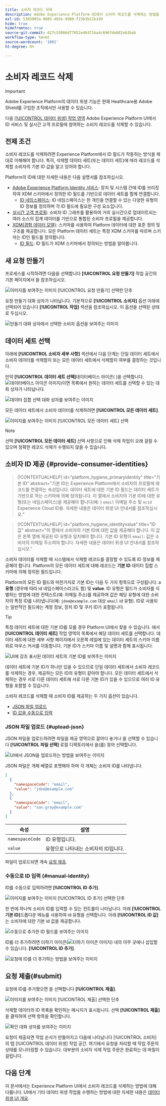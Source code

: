 ```yaml
---
title: 소비자 레코드 삭제
description: Adobe Experience Platform UI에서 소비자 레코드를 삭제하는 방법을 알아봅니다.
exl-id: 5303905a-9005-483e-9980-f23b3b11b1d9
hide: true
hidefromtoc: true
source-git-commit: d17c53066d77652e46471ba4c696fde682eb3bab
workflow-type: tm+mt
source-wordcount: '1091'
ht-degree: 0%

---
```


# 소비자 레코드 삭제

>[!IMPORTANT]
>
>Adobe Experience Platform의 데이터 위생 기능은 현재 Healthcare용 Adobe Shield를 구입한 조직에서만 사용할 수 있습니다.

다음 [[!UICONTROL 데이터 위생] 작업 영역](./overview.md) Adobe Experience Platform UI에서 ID 서비스 및 실시간 고객 프로필에 참여하는 소비자 레코드를 삭제할 수 있습니다.

## 전제 조건

소비자 레코드를 삭제하려면 Experience Platform에서 ID 필드가 작동하는 방식을 제대로 이해해야 합니다. 특히, 삭제할 데이터 세트(또는 데이터 세트)에 따라 레코드를 삭제할 소비자의 기본 ID 값을 알고 있어야 합니다.

Platform의 ID에 대한 자세한 내용은 다음 설명서를 참조하십시오.

* [Adobe Experience Platform Identity 서비스](../../identity-service/home.md): 장치 및 시스템 간에 ID를 브리징하여 XDM 스키마에서 정의한 ID 필드를 기반으로 데이터 세트를 함께 연결합니다.
   * [ID 네임스페이스](../../identity-service/namespaces.md): ID 네임스페이스는 한 개인을 연결할 수 있는 다양한 유형의 ID 정보를 정의하며 각 ID 필드에 필요한 구성 요소입니다.
* [실시간 고객 프로필](../../profile/home.md): 소비자 ID 그래프를 활용하여 거의 실시간으로 업데이트되는 여러 소스의 집계 데이터를 기반으로 통합된 소비자 프로필을 제공합니다.
* [XDM(경험 데이터 모델)](../../xdm/home.md): 스키마를 사용하여 Platform 데이터에 대한 표준 정의 및 구조를 제공합니다. 모든 Platform 데이터 세트는 특정 XDM 스키마를 따르며 스키마는 ID인 필드를 정의합니다.
   * [ID 필드](../../xdm/ui/fields/identity.md): ID 필드가 XDM 스키마에서 정의되는 방법을 알아봅니다.

## 새 요청 만들기

프로세스를 시작하려면 다음을 선택합니다 **[!UICONTROL 요청 만들기]** 작업 공간의 기본 페이지에서 을 참조하십시오.

![이미지를 보여주는 이미지 [!UICONTROL 요청 만들기] 선택한 단추](../images/ui/delete-consumer/create-request-button.png)

요청 만들기 대화 상자가 나타납니다. 기본적으로 **[!UICONTROL 소비자]** 옵션 아래에 선택되어 있습니다 **[!UICONTROL 작업]** 섹션을 참조하십시오. 이 옵션을 선택된 상태로 두십시오.

![만들기 대화 상자에서 선택한 소비자 옵션을 보여주는 이미지](../images/ui/delete-consumer/consumer-action.png)

## 데이터 세트 선택

아래에 **[!UICONTROL 소비자 세부 사항]** 섹션에서 다음 단계는 단일 데이터 세트에서 소비자 데이터를 삭제할지 또는 모든 데이터 세트에서 삭제할지 여부를 결정하는 것입니다.

만약 **[!UICONTROL 데이터 세트 선택]**&#x200B;데이터베이스 아이콘( )을 선택합니다.![데이터베이스 아이콘 이미지](../images/ui/delete-consumer/database-icon.png))이면 목록에서 원하는 데이터 세트를 선택할 수 있는 대화 상자가 나타납니다.

![데이터 집합 선택 대화 상자를 보여주는 이미지](../images/ui/delete-consumer/select-dataset.png)

모든 데이터 세트에서 소비자 데이터를 삭제하려면 **[!UICONTROL 모든 데이터 세트]**.

![이미지를 보여주는 이미지 [!UICONTROL 모든 데이터 세트] 선택](../images/ui/delete-consumer/all-datasets.png)

>[!NOTE]
>
>선택 **[!UICONTROL 모든 데이터 세트]** 선택 사항으로 인해 삭제 작업이 오래 걸릴 수 있으며 정확한 레코드 삭제가 수행되지 않을 수 있습니다.

## 소비자 ID 제공 {#provide-consumer-identities}

>[!CONTEXTUALHELP]
>id="platform_hygiene_primaryidentity"
>title="기본 ID"
>abstract="기본 ID는 Experience Platform에서 소비자의 프로필에 레코드를 연결하는 속성입니다. 데이터 세트에 대한 기본 ID 필드는 데이터 세트가 기반으로 하는 스키마에 의해 정의됩니다. 이 열에서 소비자의 기본 ID에 대한 유형(또는 네임스페이스)을 제공해야 합니다(예: ) `email` 이메일 주소 및 `ecid` Experience Cloud ID용. 자세한 내용은 데이터 위생 UI 안내서를 참조하십시오."

>[!CONTEXTUALHELP]
>id="platform_hygiene_identityvalue"
>title="ID 값"
>abstract="이 열에서 소비자의 기본 ID에 대한 값을 제공해야 합니다. 이 값은 왼쪽 열에 제공된 ID 유형과 일치해야 합니다. 기본 ID 유형이 `email`: 값은 소비자의 이메일 주소여야 합니다. 자세한 내용은 데이터 위생 UI 안내서를 참조하십시오."

소비자 데이터를 삭제할 때 시스템에서 삭제할 레코드를 결정할 수 있도록 ID 정보를 제공해야 합니다. Platform의 모든 데이터 세트에 대해 레코드는 **기본 ID** 데이터 집합 스키마에 의해 정의된 필드입니다.

Platform의 모든 ID 필드와 마찬가지로 기본 ID는 다음 두 가지 항목으로 구성됩니다. a **유형** (경우에 따라 id 네임스페이스라고도 함) 및 **value**. ID 유형은 필드가 소비자를 식별하는 방법에 대한 컨텍스트(예: 이메일 주소)를 제공하며 값은 해당 유형에 대한 소비자의 특정 ID를 나타냅니다(예: `jdoe@example.com` 대상 `email` id 유형).  ID로 사용되는 일반적인 필드에는 계정 정보, 장치 ID 및 쿠키 ID가 포함됩니다.

>[!TIP]
>
>특정 데이터 세트에 대한 기본 ID를 모를 경우 Platform UI에서 찾을 수 있습니다. 에서 **[!UICONTROL 데이터 세트]** 작업 영역의 목록에서 해당 데이터 세트를 선택합니다. 데이터 세트에 대한 세부 사항 페이지에서 오른쪽 레일에 있는 데이터 세트의 스키마 이름 위로 마우스 커서를 이동합니다. 기본 ID가 스키마 이름 및 설명과 함께 표시됩니다.
>
>![UI에 강조 표시된 데이터 세트의 기본 ID를 보여주는 이미지](../images/ui/delete-consumer/dataset-primary-identity.png)

데이터 세트에 기본 ID가 하나만 있을 수 있으므로 단일 데이터 세트에서 소비자 레코드를 삭제하는 경우, 제공하는 모든 ID의 유형이 같아야 합니다. 모든 데이터 세트에서 삭제하는 경우 서로 다른 데이터 세트에 서로 다른 기본 ID가 있을 수 있으므로 여러 ID 유형을 포함할 수 있습니다.

소비자 레코드를 삭제할 때 소비자 ID를 제공하는 두 가지 옵션이 있습니다.

* [JSON 파일 업로드](#upload-json)
* [ID 값을 수동으로 입력](#manual-identity)

### JSON 파일 업로드 {#upload-json}

JSON 파일을 업로드하려면 파일을 제공 영역으로 끌어다 놓거나 을 선택할 수 있습니다 **[!UICONTROL 파일 선택]** 로컬 디렉토리에서 을(를) 찾아 선택합니다.

![UI에서 JSON을 업로드하는 방법을 보여주는 이미지](../images/ui/delete-consumer/upload-json.png)

JSON 파일은 개체 배열로 포맷해야 하며 각 개체는 소비자 ID를 나타냅니다.

```json
[
  {
    "namespaceCode": "email",
    "value": "jdoe@example.com"
  },
  {
    "namespaceCode": "email",
    "value": "san.gray@example.com"
  }
]
```

| 속성 | 설명 |
| --- | --- |
| `namespaceCode` | ID 유형입니다. |
| `value` | 유형으로 나타내는 소비자의 ID입니다. |

파일이 업로드되면 계속 [요청 제출](#submit).

### 수동으로 ID 입력 {#manual-identity}

ID를 수동으로 입력하려면 **[!UICONTROL ID 추가]**.

![이미지를 보여주는 이미지 [!UICONTROL ID 추가] 선택한 단추](../images/ui/delete-consumer/add-identity.png)

한 번에 하나씩 소비자 ID를 입력할 수 있는 컨트롤이 나타납니다. 아래 **[!UICONTROL 기본 ID]**&#x200B;드롭다운 메뉴를 사용하여 id 유형을 선택합니다. 아래 **[!UICONTROL ID 값]**&#x200B;는 소비자에 대한 기본 id 값을 제공합니다.

![수동으로 추가한 ID 필드를 보여주는 이미지](../images/ui/delete-consumer/identity-added.png)

ID를 더 추가하려면 더하기 아이콘(![더하기 아이콘 이미지](../images/ui/delete-consumer/plus-icon.png)) 내의 아무 곳에나 삽입할 수 있습니다. **[!UICONTROL ID 추가]**.

![요청에 ID를 더 추가하는 방법을 보여주는 이미지](../images/ui/delete-consumer/more-identities.png)

## 요청 제출(#submit)

요청에 ID를 추가했으면 을 선택합니다 **[!UICONTROL 제출]**.

![이미지를 보여주는 이미지 [!UICONTROL 제출] 선택한 단추](../images/ui/delete-consumer/submit.png)

삭제할 데이터의 ID 목록을 확인하는 메시지가 표시됩니다. 선택 **[!UICONTROL 제출]** 을 클릭하여 선택 항목을 확인합니다.

![확인 대화 상자를 보여주는 이미지](../images/ui/delete-consumer/confirm-request.png)

요청이 제출되면 작업 순서가 만들어지고 다음에 나타납니다 [!UICONTROL 소비자] 의 탭 [!UICONTROL 데이터 위생] 작업 공간. 여기에서 요청을 처리할 때 작업 주문의 상태를 모니터링할 수 있습니다. 대부분의 소비자 삭제 작업 주문은 완료하는 데 며칠이 걸립니다.

## 다음 단계

이 문서에서는 Experience Platform UI에서 소비자 레코드를 삭제하는 방법에 대해 다룹니다. UI에서 기타 데이터 위생 작업을 수행하는 방법에 대한 자세한 내용은 [데이터 위생 UI 개요](./overview.md).

<!--

Paragraph below should be commented out until workorder.md will be added to the TOC.

To learn how to delete consumer records using the Data Hygiene API, refer to the [work order endpoint guide](../api/workorder.md).

-->
